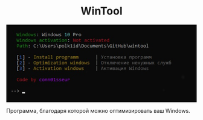 <h1 align="center">WinTool</h1>
<img align="center" src="https://github.com/conn01sseur/wintool/blob/main/img/photo_2024-04-12_06-11-54.jpg" alt="PNG" style="width:auto; height:auto"/>
<p>Программа, благодаря которой можно оптимизировать ваш Windows.</p>